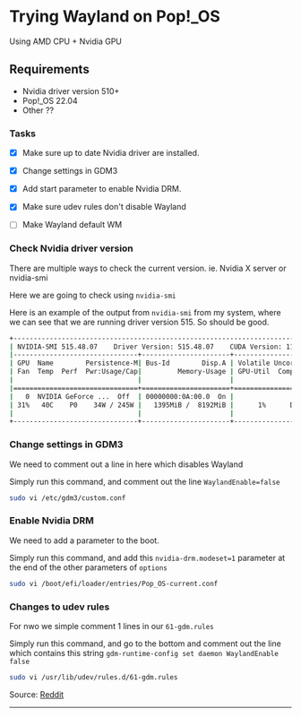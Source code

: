# Trying Wayland on Pop!_OS
Using AMD CPU + Nvidia GPU

## Requirements
* Nvidia driver version 510+
* Pop!_OS 22.04
* Other ??

### Tasks
- [X] Make sure up to date Nvidia driver are installed.
- [X] Change settings in GDM3
- [X] Add start parameter to enable Nvidia DRM.
- [X] Make sure udev rules don't disable Wayland
- [ ] Make Wayland default WM


### Check Nvidia driver version 
There are multiple ways to check the current version.
ie. Nvidia X server or nvidia-smi

Here we are going to check using `nvidia-smi`

Here is an example of the output from `nvidia-smi` from my system, where we can see that we are running driver version 515.
So should be good.

```bash
+-----------------------------------------------------------------------------+
| NVIDIA-SMI 515.48.07    Driver Version: 515.48.07    CUDA Version: 11.7     |
|-------------------------------+----------------------+----------------------+
| GPU  Name        Persistence-M| Bus-Id        Disp.A | Volatile Uncorr. ECC |
| Fan  Temp  Perf  Pwr:Usage/Cap|         Memory-Usage | GPU-Util  Compute M. |
|                               |                      |               MIG M. |
|===============================+======================+======================|
|   0  NVIDIA GeForce ...  Off  | 00000000:0A:00.0  On |                  N/A |
| 31%   40C    P0    34W / 245W |   1395MiB /  8192MiB |      1%      Default |
|                               |                      |                  N/A |
+-------------------------------+----------------------+----------------------+
```


### Change settings in GDM3
We need to comment out a line in here which disables Wayland

Simply run this command, and comment out the line `WaylandEnable=false`
```bash
sudo vi /etc/gdm3/custom.conf
```


### Enable Nvidia DRM
We need to add a parameter to the boot.

Simply run this command, and add this `nvidia-drm.modeset=1` parameter at the end of the other parameters of `options`
```bash
sudo vi /boot/efi/loader/entries/Pop_OS-current.conf
```

### Changes to udev rules
For nwo we simple comment 1 lines in our `61-gdm.rules`

Simply run this command, and go to the bottom and comment out the line which contains this string `gdm-runtime-config set daemon WaylandEnable false`

```bash
sudo vi /usr/lib/udev/rules.d/61-gdm.rules
```

Source: [Reddit](https://www.reddit.com/r/pop_os/comments/iyh890/guide_enabling_wayland_on_nvidia/)

---